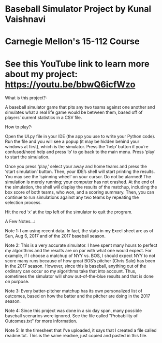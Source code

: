# Baseball Simulator Project by Kunal Vaishnavi
# Carnegie Mellon's 15-112 Course
# See this YouTube link to learn more about my project: https://youtu.be/bbwQ6icfWzo

What is this project?:

A baseball simulator game that pits any two teams against one another and simulates what a real life game would be between them, based off of players’ current statistics in a CSV file.

How to play?:

Open the UI.py file in your IDE (the app you use to write your Python code). Run the file and you will see a popup (it may be hidden behind your windows at first), which is the simulator. Press the ‘help’ button if you’re confused/need help and press ‘b’ to go back to the main menu. Press ‘play’ to start the simulation. 

Once you press ‘play,’ select your away and home teams and press the ‘start simulation’ button. Then, your IDE’s shell will start printing the results. You may see the ‘spinning wheel’ on your cursor. Do not be alarmed! The simulation is merely running; your computer has not crashed. At the end of the simulation, the shell will display the results of the matchup, including the box score of both teams, who won, and a scoring summary. Then, you can continue to run simulations against any two teams by repeating the selection process. 

Hit the red ‘x’ at the top left of the simulator to quit the program.

A Few Notes...:

Note 1: I am using recent data. In fact, the stats in my Excel sheet are as of Sun, Aug 6, 2017 and of the 2017 baseball season.

Note 2: This is a very accurate simulator. I have spent many hours to perfect my algorithms and the results are on par with what one would expect. For example, if I choose a matchup of NYY vs. BOS, I should expect NYY to not score many runs because of how great BOS’s pitcher (Chris Sale) has been in the 2017 season. However, since this is baseball, anything out of the ordinary can occur so my algorithms take that into account. Thus, sometimes the simulator will show out-of-the-blue results and that is done on purpose.

Note 3: Every batter-pitcher matchup has its own personalized list of outcomes, based on how the batter and the pitcher are doing in the 2017 season.

Note 4: Since this project was done in a six day span, many possible baseball scenarios were ignored. See the file called "Probability of Outcomes.txt" for more information.

Note 5: In the timesheet that I've uploaded, it says that I created a file called readme.txt. This is the same readme, just copied and pasted in this file.
